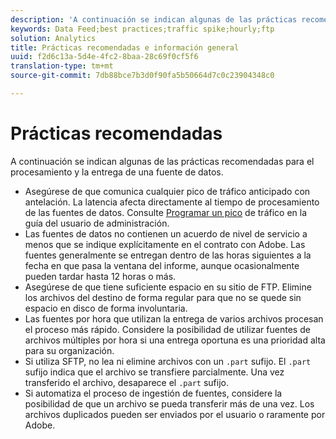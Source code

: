 ```yaml
---
description: 'A continuación se indican algunas de las prácticas recomendadas para el procesamiento y la entrega de una fuente de datos. Recomendaciones '
keywords: Data Feed;best practices;traffic spike;hourly;ftp
solution: Analytics
title: Prácticas recomendadas e información general
uuid: f2d6c13a-5d4e-4fc2-8baa-28c69f0cf5f6
translation-type: tm+mt
source-git-commit: 7db88bce7b3d0f90fa5b50664d7c0c23904348c0

---
```



# Prácticas recomendadas

A continuación se indican algunas de las prácticas recomendadas para el procesamiento y la entrega de una fuente de datos.

* Asegúrese de que comunica cualquier pico de tráfico anticipado con antelación. La latencia afecta directamente al tiempo de procesamiento de las fuentes de datos. Consulte [Programar un pico](/help/admin/c-traffic-management/t-traffic-schedule-spike.md) de tráfico en la guía del usuario de administración.
* Las fuentes de datos no contienen un acuerdo de nivel de servicio a menos que se indique explícitamente en el contrato con Adobe. Las fuentes generalmente se entregan dentro de las horas siguientes a la fecha en que pasa la ventana del informe, aunque ocasionalmente pueden tardar hasta 12 horas o más.
* Asegúrese de que tiene suficiente espacio en su sitio de FTP. Elimine los archivos del destino de forma regular para que no se quede sin espacio en disco de forma involuntaria.
* Las fuentes por hora que utilizan la entrega de varios archivos procesan el proceso más rápido. Considere la posibilidad de utilizar fuentes de archivos múltiples por hora si una entrega oportuna es una prioridad alta para su organización.
* Si utiliza SFTP, no lea ni elimine archivos con un `.part` sufijo. El `.part` sufijo indica que el archivo se transfiere parcialmente. Una vez transferido el archivo, desaparece el `.part` sufijo.
* Si automatiza el proceso de ingestión de fuentes, considere la posibilidad de que un archivo se pueda transferir más de una vez. Los archivos duplicados pueden ser enviados por el usuario o raramente por Adobe.
